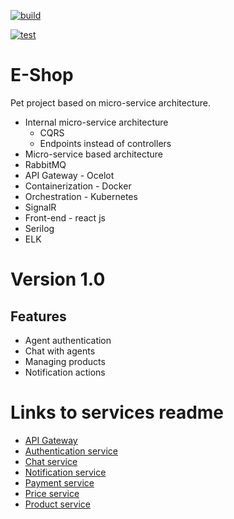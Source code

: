 [![build](https://github.com/shyss18/e-shop/actions/workflows/build.yaml/badge.svg?branch=main)](https://github.com/shyss18/e-shop/actions/workflows/build.yaml)

[![test](https://github.com/shyss18/e-shop/actions/workflows/test.yaml/badge.svg)](https://github.com/shyss18/e-shop/actions/workflows/test.yaml)

# E-Shop

Pet project based on micro-service architecture.

- Internal micro-service architecture
  - CQRS
  - Endpoints instead of controllers
- Micro-service based architecture
- RabbitMQ
- API Gateway - Ocelot
- Containerization - Docker
- Orchestration - Kubernetes
- SignalR
- Front-end - react js
- Serilog
- ELK

# Version 1.0

## Features

- Agent authentication
- Chat with agents
- Managing products
- Notification actions

# Links to services readme

- [API Gateway](./api-gateway/README.md)
- [Authentication service](./auth-service/README.md)
- [Chat service](./chat-service/README.md)
- [Notification service](./notification-service/README.md)
- [Payment service](./payment-service/README.md)
- [Price service](./price-service/README.md)
- [Product service](./product-service/README.md)
